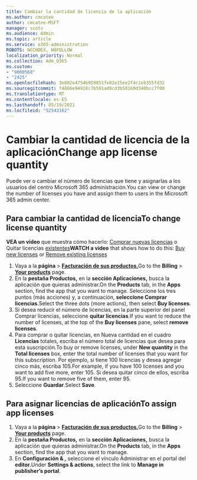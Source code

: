 ```yaml
---
title: Cambiar la cantidad de licencia de la aplicación
ms.author: cmcatee
author: cmcatee-MSFT
manager: scotv
ms.audience: Admin
ms.topic: article
ms.service: o365-administration
ROBOTS: NOINDEX, NOFOLLOW
localization_priority: Normal
ms.collection: Adm_O365
ms.custom:
- "9000568"
- "2425"
ms.openlocfilehash: 3e892e4754b959851fe82e15ee2f4c1eb355fd32
ms.sourcegitcommit: f4866e94918c7b591ad0cd3b58169d340bcc7f00
ms.translationtype: MT
ms.contentlocale: es-ES
ms.lasthandoff: 05/19/2021
ms.locfileid: "52543162"
---
```

# <a name="change-app-license-quantity"></a><span data-ttu-id="e45b9-102">Cambiar la cantidad de licencia de la aplicación</span><span class="sxs-lookup"><span data-stu-id="e45b9-102">Change app license quantity</span></span>

<span data-ttu-id="e45b9-103">Puede ver o cambiar el número de licencias que tiene y asignarlas a los usuarios del centro Microsoft 365 administración.</span><span class="sxs-lookup"><span data-stu-id="e45b9-103">You can view or change the number of licenses you have and assign them to users in the Microsoft 365 admin center.</span></span>

## <a name="to-change-license-quantity"></a><span data-ttu-id="e45b9-104">Para cambiar la cantidad de licencia</span><span class="sxs-lookup"><span data-stu-id="e45b9-104">To change license quantity</span></span>

<span data-ttu-id="e45b9-105">**VEA un vídeo** que muestra cómo hacerlo: [Comprar nuevas licencias](https://go.microsoft.com/fwlink/p/?linkid=2154857) o Quitar licencias [existentes](https://go.microsoft.com/fwlink/p/?linkid=2154938)</span><span class="sxs-lookup"><span data-stu-id="e45b9-105">**WATCH a video** that shows how to do this: [Buy new licenses](https://go.microsoft.com/fwlink/p/?linkid=2154857) or [Remove existing licenses](https://go.microsoft.com/fwlink/p/?linkid=2154938)</span></span>

1. <span data-ttu-id="e45b9-106">Vaya a la **página**  >  **[Facturación de sus productos.](https://go.microsoft.com/fwlink/p/?linkid=842054)**</span><span class="sxs-lookup"><span data-stu-id="e45b9-106">Go to the **Billing** > **[Your products](https://go.microsoft.com/fwlink/p/?linkid=842054)** page.</span></span>
2. <span data-ttu-id="e45b9-107">En la **pestaña Productos,** en la **sección Aplicaciones,** busca la aplicación que quieras administrar.</span><span class="sxs-lookup"><span data-stu-id="e45b9-107">On the **Products** tab, in the **Apps** section, find the app that you want to manage.</span></span> <span data-ttu-id="e45b9-108">Seleccione los tres puntos (más acciones) y, a continuación, **seleccione Comprar licencias**.</span><span class="sxs-lookup"><span data-stu-id="e45b9-108">Select the three dots (more actions), then select **Buy licenses**.</span></span>
3. <span data-ttu-id="e45b9-109">Si desea reducir el número de licencias, en  la parte superior del panel Comprar licencias, seleccione **quitar licencias**.</span><span class="sxs-lookup"><span data-stu-id="e45b9-109">If you want to reduce the number of licenses, at the top of the **Buy licenses** pane, select **remove licenses**.</span></span>
4. <span data-ttu-id="e45b9-110">Para comprar o quitar  licencias, en Nueva cantidad en el cuadro **Licencias** totales, escriba el número total de licencias que desea para esta suscripción.</span><span class="sxs-lookup"><span data-stu-id="e45b9-110">To buy or remove licenses, under **New quantity** in the **Total licenses** box, enter the total number of licenses that you want for this subscription.</span></span> <span data-ttu-id="e45b9-111">Por ejemplo, si tiene 100 licencias y desea agregar cinco más, escriba 105.</span><span class="sxs-lookup"><span data-stu-id="e45b9-111">For example, if you have 100 licenses and you want to add five more, enter 105.</span></span> <span data-ttu-id="e45b9-112">Si desea quitar cinco de ellos, escriba 95.</span><span class="sxs-lookup"><span data-stu-id="e45b9-112">If you want to remove five of them, enter 95.</span></span>
5. <span data-ttu-id="e45b9-113">Seleccione **Guardar**.</span><span class="sxs-lookup"><span data-stu-id="e45b9-113">Select **Save**.</span></span>

## <a name="to-assign-app-licenses"></a><span data-ttu-id="e45b9-114">Para asignar licencias de aplicación</span><span class="sxs-lookup"><span data-stu-id="e45b9-114">To assign app licenses</span></span>

1. <span data-ttu-id="e45b9-115">Vaya a la **página**  >  **[Facturación de sus productos.](https://go.microsoft.com/fwlink/p/?linkid=842054)**</span><span class="sxs-lookup"><span data-stu-id="e45b9-115">Go to the **Billing** > **[Your products](https://go.microsoft.com/fwlink/p/?linkid=842054)** page.</span></span>
2. <span data-ttu-id="e45b9-116">En la **pestaña Productos,** en la **sección Aplicaciones,** busca la aplicación que quieras administrar.</span><span class="sxs-lookup"><span data-stu-id="e45b9-116">On the **Products** tab, in the **Apps** section, find the app that you want to manage.</span></span>
3. <span data-ttu-id="e45b9-117">En **Configuración & ,** seleccione el vínculo Administrar en el portal del **editor.**</span><span class="sxs-lookup"><span data-stu-id="e45b9-117">Under **Settings & actions**, select the link to **Manage in publisher’s portal**.</span></span>